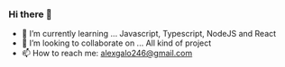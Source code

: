 ### Hi there 👋

<!--
**AlexGalo0/AlexGalo0** is a ✨ _special_ ✨ repository because its `README.md` (this file) appears on your GitHub profile.

Here are some ideas to get you started:
-->

- 🌱 I’m currently learning ... Javascript, Typescript, NodeJS and React
- 👯 I’m looking to collaborate on ... All kind of project
- 📫 How to reach me: alexgalo246@gmail.com

